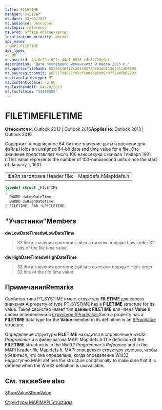 ```yaml
---
title: FILETIME
manager: soliver
ms.date: 03/09/2015
ms.audience: Developer
ms.topic: reference
ms.prod: office-online-server
localization_priority: Normal
api_name:
- MAPI.FILETIME
api_type:
- COM
ms.assetid: 4af8e79a-697e-44a1-8576-fdc57726e9ef
description: 'Дата последнего изменения: 9 марта 2015 г.'
ms.openlocfilehash: 00355546717ca61492750cb1dd113d20114b0695
ms.sourcegitcommit: 8657170d071f9bcf680aba50b9c07f2a4fb82283
ms.translationtype: MT
ms.contentlocale: ru-RU
ms.lasthandoff: 04/28/2019
ms.locfileid: "33409505"
---
```

# <a name="filetime"></a><span data-ttu-id="53a2e-103">FILETIME</span><span class="sxs-lookup"><span data-stu-id="53a2e-103">FILETIME</span></span>

  
  
<span data-ttu-id="53a2e-104">**Относится к**: Outlook 2013 | Outlook 2016</span><span class="sxs-lookup"><span data-stu-id="53a2e-104">**Applies to**: Outlook 2013 | Outlook 2016</span></span> 
  
<span data-ttu-id="53a2e-105">Содержит неподписаное 64-битное значение даты и времени для файла.</span><span class="sxs-lookup"><span data-stu-id="53a2e-105">Holds an unsigned 64-bit date and time value for a file.</span></span> <span data-ttu-id="53a2e-106">Это значение представляет число 100 наносекунд с начала 1 января 1601 г.</span><span class="sxs-lookup"><span data-stu-id="53a2e-106">This value represents the number of 100-nanosecond units since the start of January 1, 1601.</span></span> 
  
|||
|:-----|:-----|
|<span data-ttu-id="53a2e-107">Файл заголовка:</span><span class="sxs-lookup"><span data-stu-id="53a2e-107">Header file:</span></span>  <br/> |<span data-ttu-id="53a2e-108">Mapidefs.h</span><span class="sxs-lookup"><span data-stu-id="53a2e-108">Mapidefs.h</span></span>  <br/> |
   
```cpp
typedef struct _FILETIME
{
  DWORD dwLowDateTime;
  DWORD dwHighDateTime;
} FILETIME, FAR *LPFILETIME;

```

## <a name="members"></a><span data-ttu-id="53a2e-109">"Участники"</span><span class="sxs-lookup"><span data-stu-id="53a2e-109">Members</span></span>

 <span data-ttu-id="53a2e-110">**dwLowDateTime**</span><span class="sxs-lookup"><span data-stu-id="53a2e-110">**dwLowDateTime**</span></span>
  
> <span data-ttu-id="53a2e-111">32 бита значения времени файла в низком порядке.</span><span class="sxs-lookup"><span data-stu-id="53a2e-111">Low-order 32 bits of the file time value.</span></span> 
    
 <span data-ttu-id="53a2e-112">**dwHighDateTime**</span><span class="sxs-lookup"><span data-stu-id="53a2e-112">**dwHighDateTime**</span></span>
  
> <span data-ttu-id="53a2e-113">32 бита значения времени файла в высоком порядке.</span><span class="sxs-lookup"><span data-stu-id="53a2e-113">High-order 32 bits of the file time value.</span></span>
    
## <a name="remarks"></a><span data-ttu-id="53a2e-114">Примечания</span><span class="sxs-lookup"><span data-stu-id="53a2e-114">Remarks</span></span>

<span data-ttu-id="53a2e-115">Свойство типа PT_SYSTIME имеет структуру **FILETIME** для своего значения.</span><span class="sxs-lookup"><span data-stu-id="53a2e-115">A property of type PT_SYSTIME has a **FILETIME** structure for its value.</span></span> <span data-ttu-id="53a2e-116">Такое свойство имеет тип **данных FILETIME** для члена **Value** в своем определении в [структуре SPropValue.](spropvalue.md)</span><span class="sxs-lookup"><span data-stu-id="53a2e-116">Such a property has a **FILETIME** data type for the **Value** member in its definition in an [SPropValue](spropvalue.md) structure.</span></span> 
  
<span data-ttu-id="53a2e-117">Определение структуры **FILETIME** находится в справочнике  _win32 Programmer_ и в файле загона MAPI Mapidefs.h.</span><span class="sxs-lookup"><span data-stu-id="53a2e-117">The definition of the **FILETIME** structure is in the  _Win32 Programmer's Reference_ and in the MAPI header file Mapidefs.h.</span></span> <span data-ttu-id="53a2e-118">MAPI определяет структуру условно, чтобы убедиться, что она определена, когда определение Win32 недоступно.</span><span class="sxs-lookup"><span data-stu-id="53a2e-118">MAPI defines the structure conditionally to make sure that it is defined when the Win32 definition is unavailable.</span></span> 
  
## <a name="see-also"></a><span data-ttu-id="53a2e-119">См. также</span><span class="sxs-lookup"><span data-stu-id="53a2e-119">See also</span></span>



[<span data-ttu-id="53a2e-120">SPropValue</span><span class="sxs-lookup"><span data-stu-id="53a2e-120">SPropValue</span></span>](spropvalue.md)


[<span data-ttu-id="53a2e-121">Структуры MAPI</span><span class="sxs-lookup"><span data-stu-id="53a2e-121">MAPI Structures</span></span>](mapi-structures.md)

